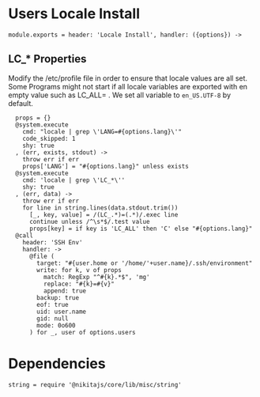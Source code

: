 
# Users Locale Install

    module.exports = header: 'Locale Install', handler: ({options}) ->

## LC_* Properties

Modify the /etc/profile file in order to ensure that locale values are all set.
Some Programs might not start if all locale variables are exported with en empty value
such as LC_ALL= . We set all variable to `en_US.UTF-8` by default.

      props = {}
      @system.execute
        cmd: "locale | grep \'LANG=#{options.lang}\'"
        code_skipped: 1
        shy: true
      , (err, exists, stdout) ->
        throw err if err
        props['LANG'] = "#{options.lang}" unless exists
      @system.execute
        cmd: 'locale | grep \'LC_*\''
        shy: true
      , (err, data) ->
        throw err if err
        for line in string.lines(data.stdout.trim())
          [_, key, value] = /(LC_.*)=(.*)/.exec line
          continue unless /^\s*$/.test value
          props[key] = if key is 'LC_ALL' then 'C' else "#{options.lang}"
      @call
        header: 'SSH Env'
        handler: ->
          @file (
            target: "#{user.home or '/home/'+user.name}/.ssh/environment"
            write: for k, v of props
              match: RegExp "^#{k}.*$", 'mg'
              replace: "#{k}=#{v}"
              append: true
            backup: true
            eof: true
            uid: user.name
            gid: null
            mode: 0o600
          ) for _, user of options.users

# Dependencies

    string = require '@nikitajs/core/lib/misc/string'
